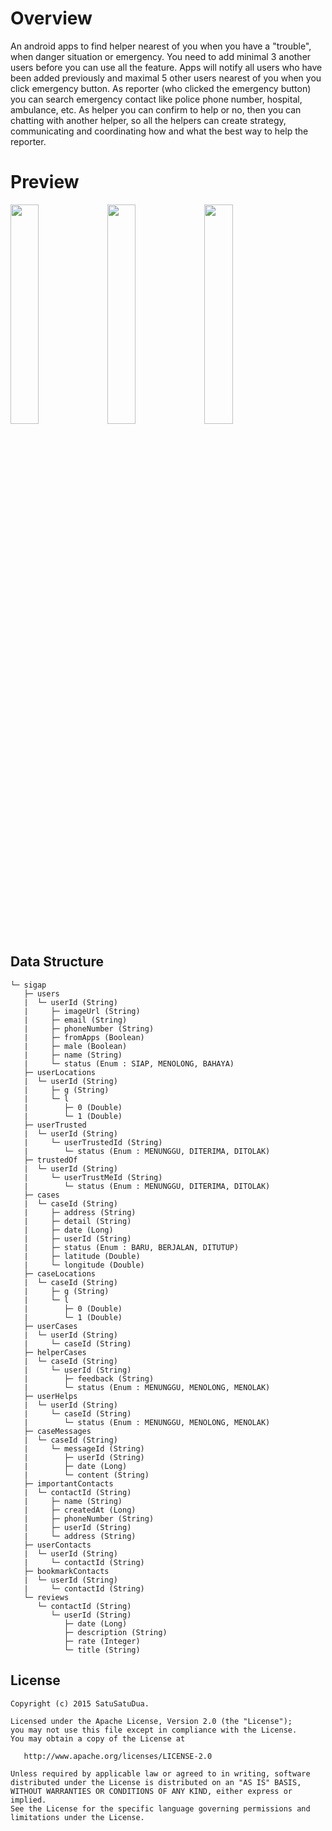# Overview

An android apps to find helper nearest of you when you have a "trouble", when danger situation or emergency. 
You need to add minimal 3 another users before you can use all the feature. Apps will notify all users who have been added previously and maximal 5 other users nearest of you when you click emergency button. As reporter (who clicked the emergency button) you can search emergency contact like police phone number, hospital, ambulance, etc. As helper you can confirm to help or no, then you can chatting with another helper, so all the helpers can create strategy, communicating and coordinating how and what the best way to help the reporter.

# Preview
<img src="https://raw.githubusercontent.com/zetbaitsu/Sigap/master/preview/1.png" width="30%"></img>
<img src="https://raw.githubusercontent.com/zetbaitsu/Sigap/master/preview/2.png" width="30%"></img>
<img src="https://raw.githubusercontent.com/zetbaitsu/Sigap/master/preview/3.png" width="30%"></img>

## Data Structure
```
└─ sigap
   ├─ users
   |  └─ userId (String)
   |     ├─ imageUrl (String)
   |     ├─ email (String)
   |     ├─ phoneNumber (String)
   |     ├─ fromApps (Boolean)
   |     ├─ male (Boolean)
   |     ├─ name (String)
   |     └─ status (Enum : SIAP, MENOLONG, BAHAYA)
   ├─ userLocations
   |  └─ userId (String)
   |     ├─ g (String)
   |     └─ l
   |        ├─ 0 (Double)
   |        └─ 1 (Double)
   ├─ userTrusted
   |  └─ userId (String)
   |     └─ userTrustedId (String)
   |        └─ status (Enum : MENUNGGU, DITERIMA, DITOLAK)
   ├─ trustedOf
   |  └─ userId (String)
   |     └─ userTrustMeId (String)
   |        └─ status (Enum : MENUNGGU, DITERIMA, DITOLAK)
   ├─ cases
   |  └─ caseId (String)
   |     ├─ address (String)
   |     ├─ detail (String)
   |     ├─ date (Long)
   |     ├─ userId (String)
   |     ├─ status (Enum : BARU, BERJALAN, DITUTUP)
   |     ├─ latitude (Double)
   |     └─ longitude (Double)
   ├─ caseLocations
   |  └─ caseId (String)
   |     ├─ g (String)
   |     └─ l
   |        ├─ 0 (Double)
   |        └─ 1 (Double)
   ├─ userCases
   |  └─ userId (String)
   |     └─ caseId (String)
   ├─ helperCases
   |  └─ caseId (String)
   |     └─ userId (String)
   |        ├─ feedback (String)
   |        └─ status (Enum : MENUNGGU, MENOLONG, MENOLAK)
   ├─ userHelps
   |  └─ userId (String)
   |     └─ caseId (String)
   |        └─ status (Enum : MENUNGGU, MENOLONG, MENOLAK)
   ├─ caseMessages
   |  └─ caseId (String)
   |     └─ messageId (String)
   |        ├─ userId (String)
   |        ├─ date (Long)
   |        └─ content (String)
   ├─ importantContacts
   |  └─ contactId (String)
   |     ├─ name (String)
   |     ├─ createdAt (Long)
   |     ├─ phoneNumber (String)
   |     ├─ userId (String)
   |     └─ address (String)
   ├─ userContacts
   |  └─ userId (String)
   |     └─ contactId (String)
   ├─ bookmarkContacts
   |  └─ userId (String)
   |     └─ contactId (String)
   └─ reviews
      └─ contactId (String)
         └─ userId (String)
            ├─ date (Long)
            ├─ description (String)
            ├─ rate (Integer)
            └─ title (String)
```


License
-------
    Copyright (c) 2015 SatuSatuDua.
    
    Licensed under the Apache License, Version 2.0 (the "License");
    you may not use this file except in compliance with the License.
    You may obtain a copy of the License at

       http://www.apache.org/licenses/LICENSE-2.0

    Unless required by applicable law or agreed to in writing, software
    distributed under the License is distributed on an "AS IS" BASIS,
    WITHOUT WARRANTIES OR CONDITIONS OF ANY KIND, either express or implied.
    See the License for the specific language governing permissions and
    limitations under the License.
